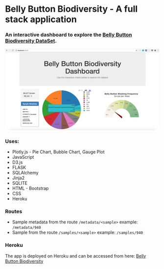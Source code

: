 # Belly Button Biodiversity - A full stack application
### An interactive dashboard to explore the [Belly Button Biodiversity DataSet](http://robdunnlab.com/projects/belly-button-biodiversity/).

![Belly Buttons](images/bellybuttons.png)

### Uses:
* Plotly.js - Pie Chart, Bubble Chart, Gauge Plot
* JavaScript
* D3.js
* FLASK
* SQLAlchemy
* Jinja2
* SQLITE
* HTML - Bootstrap
* CSS
* Heroku

### Routes

* Sample metadata from the route `/metadata/<sample>` example: `/metadata/940`
* Sample from the route `/samples/<sample>` example: `/samples/940`


###  Heroku
The app is deployed on Heroku and can be accessed from here: [Belly Button Biodiversity](https://belly-button-dashboard-app.herokuapp.com/)
